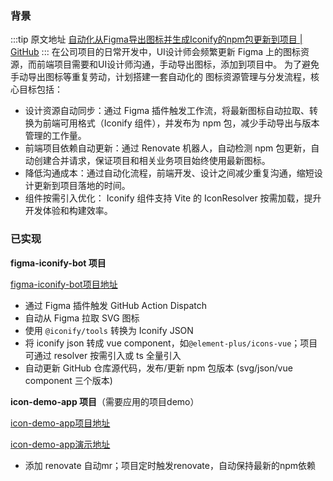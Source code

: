 ### 背景

  :::tip 原文地址
  [自动化从Figma导出图标并生成Iconify的npm包更新到项目 | GitHub](https://github.com/jynba/jynba.github.io/issues/82)
  :::
  在公司项目的日常开发中，UI设计师会频繁更新 Figma 上的图标资源，而前端项目需要和UI设计师沟通，手动导出图标，添加到项目中。
为了避免手动导出图标等重复劳动，计划搭建一套自动化的 图标资源管理与分发流程，核心目标包括：
- 设计资源自动同步：通过 Figma 插件触发工作流，将最新图标自动拉取、转换为前端可用格式（Iconify 组件），并发布为 npm 包，减少手动导出与版本管理的工作量。
- 前端项目依赖自动更新：通过 Renovate 机器人，自动检测 npm 包更新，自动创建合并请求，保证项目和相关业务项目始终使用最新图标。
- 降低沟通成本：通过自动化流程，前端开发、设计之间减少重复沟通，缩短设计更新到项目落地的时间。
- 组件按需引入优化： Iconify 组件支持 Vite 的 IconResolver 按需加载，提升开发体验和构建效率。


### 已实现

**figma-iconify-bot 项目**

[figma-iconify-bot项目地址](https://github.com/jynba/figma-iconify-bot)

- 通过 Figma 插件触发 GitHub Action Dispatch
- 自动从 Figma 拉取 SVG 图标
- 使用 `@iconify/tools` 转换为 Iconify JSON
- 将 iconify json 转成 vue component，如`@element-plus/icons-vue`；项目可通过 resolver 按需引入或 ts 全量引入
- 自动更新 GitHub 仓库源代码，发布/更新 npm 包版本 (svg/json/vue component 三个版本)

**icon-demo-app 项目**（需要应用的项目demo）

[icon-demo-app项目地址](https://github.com/jynba/icon-demo-app.git)

[icon-demo-app演示地址](https://jynba.github.io/icon-demo-app/)

- 添加 renovate 自动mr；项目定时触发renovate，自动保持最新的npm依赖
